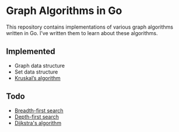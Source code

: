 Graph Algorithms in Go
======================

This repository contains implementations of various graph algorithms written
in Go. I’ve written them to learn about these algorithms.

Implemented
-----------

* Graph data structure
* Set data structure
* [Kruskal’s algorithm](http://en.wikipedia.org/wiki/Kruskal%27s_algorithm)

Todo
----

* [Breadth-first search](http://en.wikipedia.org/wiki/Breadth-first_search)
* [Depth-first search](http://en.wikipedia.org/wiki/Depth-first_search)
* [Dijkstra's algorithm](http://en.wikipedia.org/wiki/Djikstra%27s_Algorithm)
